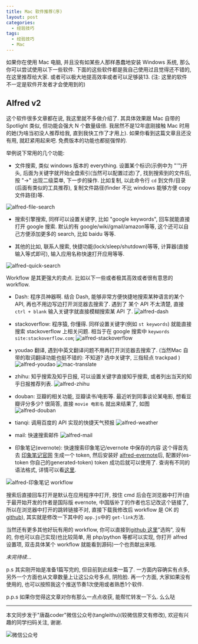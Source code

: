 ```yaml
---
title: Mac 软件推荐(序)
layout: post
categories:
  - 经验技巧
tags:
  - 经验技巧
  - Mac
---
```


如果你在使用 Mac 电脑, 并且没有如某些人那样愚蠢地安装 Windows 系统, 那么你可以尝试使用以下一些软件. 下面的这些软件都是我自己使用过且觉得还不错的, 在这里推荐给大家.  或者可以极大地提高效率或者可以足够装13. (注: 这里的软件不一定是软件开发者才会使用到的)

##  Alfred v2

这个软件很多文章都在说, 我这里就不多做介绍了. 其具体效果跟 Mac 自带的 Spotlight 类似, 但功能会强大 N 个数量级倍. 我居然不是12年底刚接触 Mac 时用的她(为啥当初没人推荐给我, 直到我快工作了才用上). 如果你看到这篇文章且还没有用, 就赶紧用起来吧. 免费版本的功能也都挺强悍的. 

举例说下常用的几个功能:  

- 文件搜索, 类似 windows 版本的 everything. 设置某个标识(示例中为 "'")开头, 后面为关键字就开始全盘索引(当然可以配置过滤)了, 找到搜索到的文件后, 按 "->" 出现二级菜单, 下一步的操作. 比如复制, 以此命令行 `cd` 到文件/目录(后面有类似的工具推荐), 复制文件路径(finder 不比 windows 能够方便 copy 文件路径)等.

![alfred-file-search](/resources/app-in-mac/alfred-file-search.png)

- 搜索引擎搜索, 同样可以设置关键字, 比如 "google keywords", 回车就能直接打开 google 搜索. 默认的有 google/wiki/gmail/amazon等等, 这个还可以自己方便添加更多的 search, 比如 baidu 等等. 

- 其他的比如, 联系人搜索, 快捷功能(lock/sleep/shutdown)等等, 计算器(直接输入等式即可), 输入应用名称快速打开应用等等.

![alfred-quick-search](/resources/app-in-mac/alfred-quick-search.png)

Workflow 是其更强大的卖点. 比如以下一些或者极其高效或者很有意思的 workflow. 

- Dash: 程序员神器啊. 结合 Dash, 能够非常方便快捷地搜索某种语言的某个 API, 再也不用边写边打开浏览器去搜索了. 遇到了 某个 API 不太清楚, 直接 `ctrl + blank` 输入关键字就直接模糊搜索某 API 了.
![alfred-dash](/resources/app-in-mac/dash.png)
- stackoverflow: 程序猿, 你懂得. 同样设置关键字(例如 `st keywords`) 就能直接搜索 stackoverflow 上相关问题. 相当于在 google 搜索中 `keywords site:stackoverflow.com`;
![alfred-stackoverflow](/resources/app-in-mac/alfred-st.png)

- youdao 翻译, 遇到中英文翻译问题不用再打开浏览器去搜索了. (当然Mac 自带的取词翻译功能也挺不错的: 不知道? 选中关键字, 三指轻点 trackpad )
![alfred-youdao](/resources/app-in-mac/youdao.png)
![mac-translate](/resources/app-in-mac/mac-translate-trackpad.png)
- zhihu: 知乎搜索及知乎日报, 可以设置关键字直接知乎搜索, 或者列出当天的知乎日报推荐列表.
![alfred-zhihu](/resources/app-in-mac/zhihu-daily.png)
- douban: 豆瓣的相关功能, 豆瓣读书/电影等.  最近听到同事谈论某电影, 想看豆瓣评分多少? 很简答, 直接 `movie 电影名` 就出来结果了, 如图
![alfred-douban](/resources/app-in-mac/douban-movie.png)
- tianqi: 调用百度的 API 实现的快捷天气预报
![alfred-weather](/resources/app-in-mac/baidu-tianqi.png)
- mail: 快速搜索邮件
![alfred-mail](/resources/app-in-mac/mail.png)
- 印象笔记(evernote): 快速搜索印象笔记/evernote 中保存的内容
这个得首先去 [印象笔记官网](https://app.yinxiang.com/api/DeveloperToken.action) 生成一个 token, 然后安装好 [alfred-evernote](https://github.com/tl3shi/alfred-evernote)后, 配置好(es-token 你自己的generated-token) token 成功后就可以使用了. 查询有不同的语法格式, 详情可以看[这里](https://dev.evernote.com/doc/articles/search_grammar.php). 

![alfred-印象笔记 workflow](/resources/app-in-mac/alfred-es-search.png)

搜索后直接回车打开是默认在应用程序中打开, 按住 cmd 后会在浏览器中打开(由于最开始开发的作者是国际版 evernote, 中国版补丁的作者也忘记改这个链接了, 所以在浏览器中打开的跳转链接不对, 直接下载我修改后 workflow 是 OK 的 [github](https://github.com/tl3shi/alfred-evernote)), 其实就是修改一下其中的 `app.js`中的 `get-link`方法.

当然还有更多其他好玩有用的 workflow, 你可以直接到[github 这里](https://github.com/hzlzh/AlfredWorkflow.com)"选购", 没有的, 你也可以自己实现(也比较简单, 用 php/python 等都可以实现, 你打开 alfred 设置项, 双击具体某个 workflow 就能看到源码)一个也贡献出来哦. 


*未完待续*...

p.s 其实刚开始是准备1篇写完的, 但目前到此结束一篇了. 一方面内容确实有点多, 另外一个方面也从文章数量上让这公众号多点, 阴险脸.  再一个方面, 大家如果没有使用的, 也可以按照我这个推送节奏1次使用或者熟悉1个软件. 

p.p.s 如果你觉得这文章对你有那么一点点收获, 能帮忙转发一下么. 么么哒 

-----
本文同步发于"唐磊coder"微信公众号(tangleithu)(较微信原文有修改), 欢迎有兴趣的同学扫码关注, 谢谢.

![微信公众号](/resources/wechat-tangleithu.jpg)